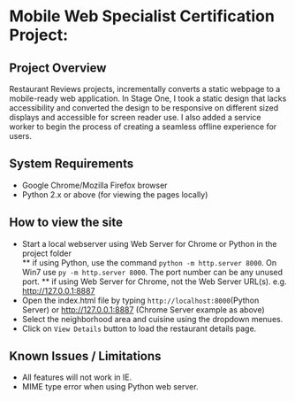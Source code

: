 # Mobile Web Specialist Certification Project:

## Project Overview

Restaurant Reviews projects, incrementally converts a static webpage to a mobile-ready web application. In Stage One, I took a static design that lacks accessibility and converted the design to be responsive on different sized displays and accessible for screen reader use. I also added a service worker to begin the process of creating a seamless offline experience for users.

## System Requirements
* Google Chrome/Mozilla Firefox browser
* Python 2.x or above (for viewing the pages locally)

## How to view the site
* Start a local webserver using Web Server for Chrome or Python in the project folder  
    ** if using Python, use the command `python -m http.server 8000`. On Win7 use `py -m http.server 8000`. The port number can be any unused port.
    ** if using Web Server for Chrome, not the Web Server URL(s). e.g. http://127.0.0.1:8887
* Open the index.html file by typing `http://localhost:8000`(Python Server) or http://127.0.0.1:8887 (Chrome Server example as above)
* Select the neighborhood area and cuisine using the dropdown menues.
* Click on `View Details` button to load the restaurant details page.


## Known Issues / Limitations
* All features will not work in IE.
* MIME type error when using Python web server.


